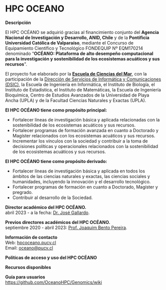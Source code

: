 # HPC OCEANO

**Descripción**

El HPC OCÉANO se adquirió gracias al financimiento conjunto del **Agencia Nacional de Investigación y Desarrollo, ANID, Chile** y de la **Pontificia Universidad Católica de Valparaíso**, mediante el Concurso de Equipamiento Científico y Tecnológico FONDEQUIP Nº EQM170214 denominado “**OCÉANO: Plataforma de alto desempeño computacional para la investigación y sostenibilidad de los ecosistemas acuáticos y sus recursos**". 

El proyecto fue elaborado por la **[Escuela de Ciencias del Mar](https://www.pucv.cl/uuaa/site/edic/base/port/escuela_de_ciencias_del_mar.html)**, con la participación de la [Dirección de Servicios de Informática y Comunicaciones (DSIC)](https://dsic.pucv.cl/), la Escuela de Ingeniería en Informática, el Instituto de Biología, el Instituto de Estadística, el Instituto de Matemáticas, la Escuela de Ingeniería Bioquímica, Centro de Estudios Avanzados de la Universidad de Playa Ancha (UPLA) y de la Facultad Ciencias Naturales y Exactas (UPLA).

**El HPC OCÉANO tiene como propósito principal:** 

- Fortalecer líneas de investigación básica y aplicada relacionadas con la sostenibilidad de los ecosistemas acuáticos y sus recursos.  
- Fortalecer programas de formación avanzada en cuanto a Doctorado y Magíster relacionados con los ecosistemas acuáticos y sus recursos.  
- Incrementar los vínculos con la sociedad y contribuir a la toma de decisiones políticas y operacionales relacionados con la sostenibilidad de los ecosistemas acuáticos y sus recursos.  

**El HPC OCÉANO tiene como propósito derivado:** 

- Fortalecer líneas de investigación básica y aplicada en todos los ámbitos de las ciencias naturales y exactas, las ciencias sociales y humanidades, incluyendo la innovación y el desarrollo tecnológico.  
- Fortalecer programas de formación en cuanto a Doctorado, Magíster y pregrado.  
- Contribuir al desarrollo de la Sociedad.  

**Director académico del HPC OCÉANO.**  
abril 2023 - a la fecha: [Dr. José Gallardo](https://genomics.pucv.cl).  

**Previos directores académicos del HPC OCÉANO.**  
septiembre 2020 - abril 2023: [Prof. Joaquim Bento Pereira](https://github.com/jpbento).  

**Información de contacto**  
Web: [hpcoceano.pucv.cl](https://hpcoceano.wordpress.com/)  
Email: oceano@pucv.cl  

**Políticas de acceso y uso del HPC OCÉANO**  

**Recursos disponibles**  

**Guía para usuarios**  
https://github.com/OceanoHPC/Genomics/wiki


